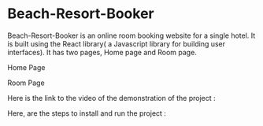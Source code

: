 # Beach-Resort-Booker
Beach-Resort-Booker is an online room booking website for a single hotel. It is built using the React library( a Javascript library for building user interfaces). It has two pages, Home page and Room page.

Home Page

Room Page

Here is the link to the video of the demonstration of the project : 

Here, are the steps to install and run the project :

